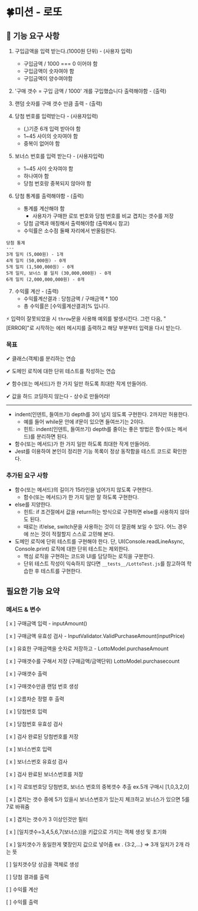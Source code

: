 # 🍀미션 - 로또

## 🚀 기능 요구 사항

1. 구입금액을 입력 받는다.(1000원 단위) - (사용자 입력)

   - 구입금액 / 1000 === 0 이어야 함
   - 구입금액이 숫자여야 함
   - 구입금액이 양수여야함

2. '구매 갯수 = 구입 금액 / 1000' 개를 구입했습니다 출력해야함 - (출력)

3. 랜덤 숫자를 구매 갯수 만큼 출력 - (출력)

4. 당첨 번호를 입력받는다 - (사용자입력)

   - (,)기준 6개 입력 받아야 함
   - 1~45 사이의 숫자여야 함
   - 중복이 없어야 함

5. 보너스 번호를 입력 받는다 - (사용자입력)

   - 1~45 사이 숫자여야 함
   - 하나여야 함
   - 당첨 번호랑 중복되지 않아야 함

6. 당첨 통계를 출력해야함 - (출력)
   - 통계를 계산해야 함
     - 사용자가 구매한 로또 번호와 당첨 번호를 비교 겹치는 갯수를 저장
   - 당첨 금액과 매칭해서 출력해야함 (출력예시 참고)
   - 수익률은 소수점 둘째 자리에서 반올림한다.

```
당첨 통계
---
3개 일치 (5,000원) - 1개
4개 일치 (50,000원) - 0개
5개 일치 (1,500,000원) - 0개
5개 일치, 보너스 볼 일치 (30,000,000원) - 0개
6개 일치 (2,000,000,000원) - 0개

```

7. 수익률 계산 - (출력)
   - 수익률계산결과 : 당첨금액 / 구매금액 \* 100
   - 총 수익률은 [수익률계산결과]% 입니다.

⚡ 입력이 잘못되었을 시 `throw`문을 사용해 예외를 발생시킨다. 그런 다음, "[ERROR]"로 시작하는 에러 메시지를 출력하고 해당 부분부터 입력을 다시 받는다.

### 목표

✔ 클래스(객체)를 분리하는 연습

✔ 도메인 로직에 대한 단위 테스트를 작성하는 연습

✔ 함수(또는 메서드)가 한 가지 일만 하도록 최대한 작게 만들어라.

✔ 값을 하드 코딩하지 않는다 - 상수로 만들어라!

---

- indent(인덴트, 들여쓰기) depth를 3이 넘지 않도록 구현한다. 2까지만 허용한다.
  - 예를 들어 while문 안에 if문이 있으면 들여쓰기는 2이다.
  - 힌트: indent(인덴트, 들여쓰기) depth를 줄이는 좋은 방법은 함수(또는 메서드)를 분리하면 된다.
- 함수(또는 메서드)가 한 가지 일만 하도록 최대한 작게 만들어라.
- Jest를 이용하여 본인이 정리한 기능 목록이 정상 동작함을 테스트 코드로 확인한다.

### 추가된 요구 사항

- 함수(또는 메서드)의 길이가 15라인을 넘어가지 않도록 구현한다.
  - 함수(또는 메서드)가 한 가지 일만 잘 하도록 구현한다.
- else를 지양한다.
  - 힌트: if 조건절에서 값을 return하는 방식으로 구현하면 else를 사용하지 않아도 된다.
  - 때로는 if/else, switch문을 사용하는 것이 더 깔끔해 보일 수 있다. 어느 경우에 쓰는 것이 적절할지 스스로 고민해 본다.
- 도메인 로직에 단위 테스트를 구현해야 한다. 단, UI(Console.readLineAsync, Console.print) 로직에 대한 단위 테스트는 제외한다.
  - 핵심 로직을 구현하는 코드와 UI를 담당하는 로직을 구분한다.
  - 단위 테스트 작성이 익숙하지 않다면 `__tests__/LottoTest.js`를 참고하여 학습한 후 테스트를 구현한다.

## 필요한 기능 요약

### 메서드 & 변수

[ x ] 구매금액 입력 - inputAmount()

[ x ] 구매금액 유효성 검사 - InputValidator.ValidPurchaseAmount(inputPrice)

[ x ] 유효한 구매금액을 숫자로 저장하고 - LottoModel.purchaseAmount

[ x ] 구매갯수를 구해서 저장 (구매금액/금액단위) LottoModel.purchasecount

[ x ] 구매갯수 출력

[ x ] 구매갯수만큼 랜덤 번호 생성

[ x ] 오름차순 정렬 후 출력

[ x ] 당첨번호 입력

[ x ] 당첨번호 유효성 검사

[ x ] 검사 완료된 당첨번호를 저장

[ x ] 보너스번호 입력

[ x ] 보너스번호 유효성 검사

[ x ] 검사 완료된 보너스번호를 저장

[ x ] 각 로또번호당 당첨번호, 보너스 번호의 중복갯수 추출 ex.5개 구매시 [1,0,3,2,0]

[ x ] 겹치는 갯수 중에 5가 있을시 보너스번호가 있는지 체크하고 보너스가 있으면 5를 7로 바꿔줌

[ x ] 겹치는 갯수가 3 이상인것만 필터

[ x ] [일치갯수=3,4,5,6,7(보너스)]을 키값으로 가지는 객체 생성 및 초기화

[ x ] 일치갯수가 동일한게 몇장인지 값으로 넣어줌
ex . {3:2,...} => 3개 일치가 2개 라는 뜻

[ ] 일치갯수당 상금을 객체로 생성

[ ] 당첨 결과를 출력

[ ] 수익률 계산

[ ] 수익률 출력
